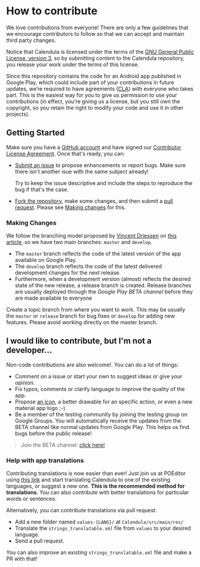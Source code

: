 # How to contribute

We love contributions from everyone! There are only a few guidelines that we encourage contributors to follow so that we can accept and maintain third party changes.

Notice that Calendula is licensed under the terms of the [GNU General Public License, version 3](LICENSE.md), so by submitting content to the Calendula repository, you release your work under the terms of this license.

Since this repository contains the code for an Android app published in Google Play, which could include part of your contributions in future updates, we’re required to have agreements ([CLA](https://www.clahub.com/agreements/citiususc/calendula)) with everyone who takes part. This is the easiest way for you to give us permission to use your contributions (in effect, you’re giving us a license, but you still own the copyright, so you retain the right to modify your code and use it in other projects).

## Getting Started

Make sure you have a [GitHub account](https://github.com/signup/free) and have signed our [Contributor License Agreement](https://www.clahub.com/agreements/citiususc/calendula). Once that's ready, you can:

* [Submit an issue](https://github.com/citiususc/calendula/issues/new) to propose enhancements or report bugs. Make sure there isn't another isue with the same subject already!

    Try to keep the issue descriptive and include the steps to reproduce the bug if that's the case.

* [Fork the repository](https://github.com/citiususc/calendula/fork), make some changes, and then submit a [pull request](https://github.com/citiususc/calendula/compare). Please see [Making changes](#making-changes) for this.

### Making Changes

We follow the branching model proposed by [Vincent
Driessen](http://nvie.com/about/) on [this article](http://nvie.com/posts/a-successful-git-branching-model/), so we have two main branches: `master` and `develop`.

 * The `master` branch reflects the code of the latest version of the app available on Google Play.
 * The `develop` branch reflects the code of the latest delivered development changes for the next release.
 * Furthermore, when a development version (almost) reflects the desired state of the new release, a release branch is created. Release branches are usually deployed through the *Google Play BETA channel* before they are made available to everyone

Create a topic branch from where you want to work. This may be usually the `master` or `release` branch for bug fixes or `develop` for adding new features. Please avoid working directly on the master branch.

## I would like to contribute, but I'm not a developer...

Non-code contributions are also welcome!. You can do a lot of things:

 * Comment on a issue or start your own to suggest ideas or give your opinion.
 * Fix typos, comments or clarify language to improve the quality of the app.
 * Propose [an icon](assets/icons), a better drawable for an specific action, or even a new material app logo ;-).
 * Be a member of the testing community by joining the testing group on Google Groups. You will automatically receive the updates from the BETA channel like normal updates from Google Play. This helps us find bugs before the public release!

> Join the  BETA channel: [click here!](https://play.google.com/apps/testing/es.usc.citius.servando.calendula)


### Help with app translations
Contributing translations is now easier than ever! Just join us at POEditor using [this link](https://poeditor.com/join/project/kIdyqFodDn) and start translating Calendula to one of the existing languages, or suggest a new one. **This is the recommended method for translations**.
You can also contribute with better translations for particular words or sentences.

Alternatively, you can contribute translations via pull request:

 * Add a new folder named `values-{LANG}/` at `Calendula/src/main/res/`
 * Translate the `strings_translatable.xml` file from `values` to your desired language.
 * Send a pull request.

You can also improve an existing `strings_translatable.xml` file and make a PR with that!
